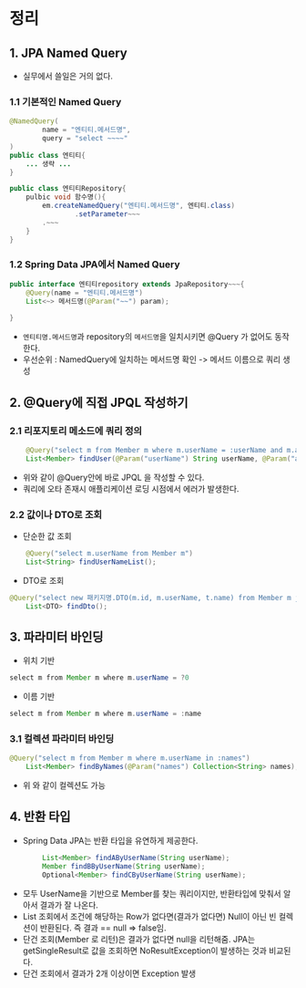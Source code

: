 # 정리

## 1. JPA Named Query
- 실무에서 쓸일은 거의 없다.

### 1.1 기본적인 Named Query
```java
@NamedQuery(
        name = "엔티티.메서드명",
        query = "select ~~~~"
)
public class 엔티티{
    ... 생략 ... 
}

public class 엔티티Repository{
    pulbic void 함수명(){
        em.createNamedQuery("엔티티.메서드명", 엔티티.class)
                .setParameter~~~
        .~~~
    }
}
```
### 1.2 Spring Data JPA에서 Named Query
```java
public interface 엔티티repository extends JpaRepository~~~{
    @Query(name = "엔티티.메서드명")
    List<~> 메서드명(@Param("~~") param);
        
}
```
- ```엔티티명.메서드명```과 repository의 ```메서드명```을 일치시키면 @Query 가 없어도 동작한다.
- 우선순위 : NamedQuery에 일치하는 메서드명 확인 -> 메서드 이름으로 쿼리 생성

## 2. @Query에 직접 JPQL 작성하기
### 2.1 리포지토리 메소드에 쿼리 정의
```java
    @Query("select m from Member m where m.userName = :userName and m.age = :age")
    List<Member> findUser(@Param("userName") String userName, @Param("age") int age);
```
- 위와 같이 @Query안에 바로 JPQL 을 작성할 수 있다.
- 쿼리에 오타 존재시 애플리케이션 로딩 시점에서 에러가 발생한다.

### 2.2 값이나 DTO로 조회
- 단순한 값 조회
```java
    @Query("select m.userName from Member m")
    List<String> findUserNameList();
```
- DTO로 조회
```java
@Query("select new 패키지명.DTO(m.id, m.userName, t.name) from Member m join m.team t")
    List<DTO> findDto();
```

## 3. 파라미터 바인딩
- 위치 기반
```java
select m from Member m where m.userName = ?0
```
- 이름 기반
```java
select m from Member m where m.userName = :name
```
### 3.1 컬렉션 파라미터 바인딩
```java
@Query("select m from Member m where m.userName in :names")
    List<Member> findByNames(@Param("names") Collection<String> names);
```
- 위 와 같이 컬렉션도 가능
## 4. 반환 타입
- Spring Data JPA는 반환 타입을 유연하게 제공한다.
```java
        List<Member> findAByUserName(String userName);
        Member findBByUserName(String userName);
        Optional<Member> findCByUserName(String userName);
```
- 모두 UserName을 기반으로 Member를 찾는 쿼리이지만, 반환타입에 맞춰서 알아서 결과가 잘 나온다.
- List 조회에서 조건에 해당하는 Row가 없다면(결과가 없다면) Null이 아닌 빈 컬렉션이 반환된다. 즉 결과 == null => false임.
- 단건 조회(Member 로 리턴)은 결과가 없다면 null을 리턴해줌. JPA는 getSingleResult로 값을 조회하면 NoResultException이 발생하는 것과 비교된다.
- 단건 조회에서 결과가 2개 이상이면 Exception 발생